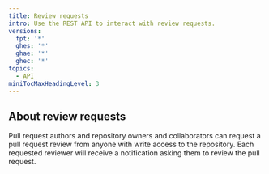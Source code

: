 ```yaml
---
title: Review requests
intro: Use the REST API to interact with review requests.
versions:
  fpt: '*'
  ghes: '*'
  ghae: '*'
  ghec: '*'
topics:
  - API
miniTocMaxHeadingLevel: 3
---
```


## About review requests

Pull request authors and repository owners and collaborators can request a pull request review from anyone with write access to the repository. Each requested reviewer will receive a notification asking them to review the pull request.
